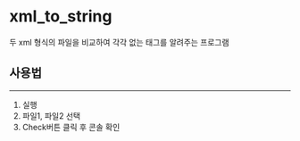 # xml_to_string
두 xml 형식의 파일을 비교하여 각각 없는 태그를 알려주는 프로그램

## 사용법
---
1. 실행
2. 파일1, 파일2 선택
3. Check버튼 클릭 후 콘솔 확인